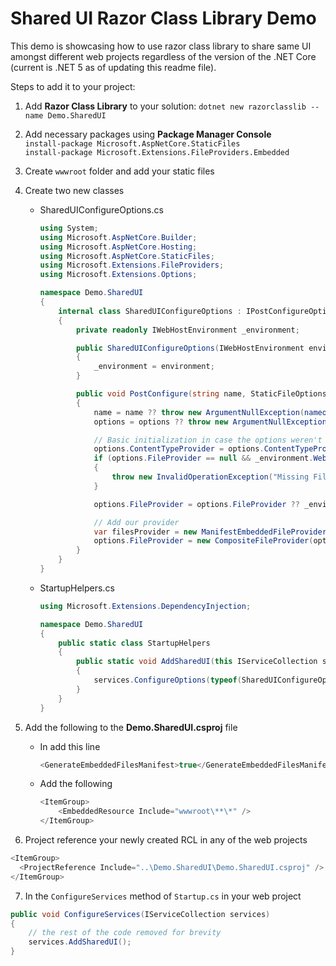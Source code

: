 # Shared UI Razor Class Library Demo

This demo is showcasing how to use razor class library to share same UI amongst different web projects regardless of the version of the .NET Core (current is .NET 5 as of updating this readme file).

Steps to add it to your project:
1. Add **Razor Class Library** to your solution:
`dotnet new razorclasslib --name Demo.SharedUI`
2. Add necessary packages using **Package Manager Console** <br>
`install-package Microsoft.AspNetCore.StaticFiles` <br>
`install-package Microsoft.Extensions.FileProviders.Embedded` 
3. Create `wwwroot` folder and add your static files
4. Create two new classes

      - SharedUIConfigureOptions.cs <br>

          ``` c#
          using System;
          using Microsoft.AspNetCore.Builder;
          using Microsoft.AspNetCore.Hosting;
          using Microsoft.AspNetCore.StaticFiles;
          using Microsoft.Extensions.FileProviders;
          using Microsoft.Extensions.Options;

          namespace Demo.SharedUI
          {
              internal class SharedUIConfigureOptions : IPostConfigureOptions<StaticFileOptions>
              {
                  private readonly IWebHostEnvironment _environment;

                  public SharedUIConfigureOptions(IWebHostEnvironment environment)
                  {
                      _environment = environment;
                  }

                  public void PostConfigure(string name, StaticFileOptions options)
                  {
                      name = name ?? throw new ArgumentNullException(nameof(name));
                      options = options ?? throw new ArgumentNullException(nameof(options));

                      // Basic initialization in case the options weren't initialized by any other component
                      options.ContentTypeProvider = options.ContentTypeProvider ?? new FileExtensionContentTypeProvider();
                      if (options.FileProvider == null && _environment.WebRootFileProvider == null)
                      {
                          throw new InvalidOperationException("Missing FileProvider.");
                      }

                      options.FileProvider = options.FileProvider ?? _environment.WebRootFileProvider;

                      // Add our provider
                      var filesProvider = new ManifestEmbeddedFileProvider(GetType().Assembly, "wwwroot");
                      options.FileProvider = new CompositeFileProvider(options.FileProvider, filesProvider);
                  }
              }
          }
          ```

      - StartupHelpers.cs

          ``` c#
          using Microsoft.Extensions.DependencyInjection;

          namespace Demo.SharedUI
          {
              public static class StartupHelpers
              {
                  public static void AddSharedUI(this IServiceCollection services)
                  {
                      services.ConfigureOptions(typeof(SharedUIConfigureOptions));
                  }
              }
          }
          ```

5. Add the following to the **Demo.SharedUI.csproj** file
      - In <PropertyGroup> add this line 
        ``` c#
        <GenerateEmbeddedFilesManifest>true</GenerateEmbeddedFilesManifest>
        ``` 
      - Add the following <ItemGroup> <br>
        ``` c#
        <ItemGroup>
            <EmbeddedResource Include="wwwroot\**\*" />
        </ItemGroup>
        ```
 6. Project reference your newly created RCL in any of the web projects
  ``` c#
  <ItemGroup>
    <ProjectReference Include="..\Demo.SharedUI\Demo.SharedUI.csproj" />
  </ItemGroup>
  ```
 7. In the `ConfigureServices` method of `Startup.cs` in your web project 
  ``` c#
  public void ConfigureServices(IServiceCollection services)
  {
      // the rest of the code removed for brevity
      services.AddSharedUI(); 
  }
  ```
